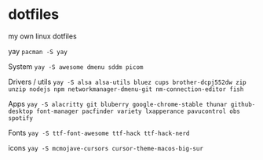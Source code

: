 # dotfiles
my own linux dotfiles

yay
`pacman -S yay`

System
`yay -S awesome dmenu sddm picom`

Drivers / utils
`yay -S alsa alsa-utils bluez cups brother-dcpj552dw zip unzip nodejs npm networkmanager-dmenu-git nm-connection-editor fish`

Apps
`yay -S alacritty git bluberry google-chrome-stable thunar github-desktop font-manager pacfinder variety lxapperance pavucontrol obs spotify`

Fonts
`yay -S ttf-font-awesome ttf-hack ttf-hack-nerd`

icons
`yay -S mcmojave-cursors cursor-theme-macos-big-sur`
